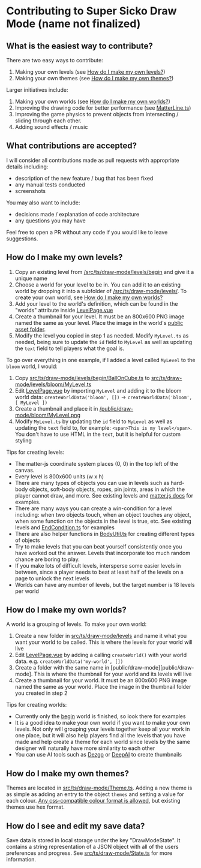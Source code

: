 # Contributing to Super Sicko Draw Mode (name not finalized)

## What is the easiest way to contribute?

There are two easy ways to contribute:
1. Making your own levels (see [How do I make my own levels?](#how-do-i-make-my-own-levels))
2. Making your own themes (see [How do I make my own themes?](#how-do-i-make-my-own-themes))

Larger initiatives include:
1. Making your own worlds (see [How do I make my own worlds?](#how-do-i-make-my-own-worlds))
2. Improving the drawing code for better performance (see [MatterLine.ts](src/ts/draw-mode/MatterLine.ts))
3. Improving the game physics to prevent objects from intersecting / sliding through each other.
4. Adding sound effects / music

## What contributions are accepted?

I will consider all contributions made as pull requests with appropriate details including:
- description of the new feature / bug that has been fixed
- any manual tests conducted
- screenshots

You may also want to include:
- decisions made / explanation of code architecture
- any questions you may have

Feel free to open a PR without any code if you would like to leave suggestions.

## How do I make my own levels?

1. Copy an existing level from [/src/ts/draw-mode/levels/begin](./src/ts/draw-mode/levels/begin) and give it a unique name
2. Choose a world for your level to be in. You can add it to an existing world by dropping it into a subfolder of [/src/ts/draw-mode/levels/](./src/ts/draw-mode/levels/). To create your own world, see [How do I make my own worlds?](#how-do-i-make-my-own-worlds)
3. Add your level to the world's definition, which can be found in the "worlds" attribute inside [LevelPage.vue](src/components/draw-mode/LevelPage.vue)
4. Create a thumbnail for your level. It must be an 800x600 PNG image named the same as your level. Place the image in the world's [public asset folder](public/draw-mode/).
5. Modify the level you copied in step 1 as needed. Modify `MyLevel.ts` as needed, being sure to update the `id` field to `MyLevel` as well as updating the `text` field to tell players what the goal is.

To go over everything in one example, if I added a level called `MyLevel` to the `bloom` world, I would:
1. Copy [src/ts/draw-mode/levels/begin/BallOnCube.ts](src/ts/draw-mode/levels/begin/BallOnCube.ts) to [src/ts/draw-mode/levels/bloom/MyLevel.ts](src/ts/draw-mode/levels/bloom/MyLevel.ts)
2. Edit [LevelPage.vue](src/components/draw-mode/LevelPage.vue) by importing `MyLevel` and adding it to the bloom world data: `createWorldData('bloom', [])` -> `createWorldData('bloom', [ MyLevel ])`
3. Create a thumbnail and place it in [/public/draw-mode/bloom/MyLevel.png](/public/draw-mode/bloom/MyLevel.png)
4. Modify `MyLevel.ts` by updating the `id` field to `MyLevel` as well as updating the `text` field to, for example: `<span>This is my level</span>`. You don't have to use HTML in the `text`, but it is helpful for custom styling

Tips for creating levels:
- The matter-js coordinate system places (0, 0) in the top left of the canvas.
- Every level is 800x600 units (w x h)
- There are many types of objects you can use in levels such as hard-body objects, soft-body objects, ropes, pin joints, areas in which the player cannot draw, and more. See existing levels and [matter.js docs](https://brm.io/matter-js/) for examples.
- There are many ways you can create a win-condition for a level including: when two objects touch, when an object touches any object, when some function on the objects in the level is true, etc. See existing levels and [EndCondition.ts](src/ts/draw-mode/EndCondition.ts) for examples
- There are also helper functions in [BodyUtil.ts](src/ts/draw-mode/BodyUtil.ts) for creating different types of objects
- Try to make levels that you can beat yourself consistently once you have worked out the answer. Levels that incorporate too much random chance are boring to play.
- If you make lots of difficult levels, intersperse some easier levels in between, since a player needs to beat at least half of the levels on a page to unlock the next levels
- Worlds can have any number of levels, but the target number is 18 levels per world

## How do I make my own worlds?

A world is a grouping of levels. To make your own world:
1. Create a new folder in [src/ts/draw-mode/levels](src/ts/draw-mode/levels) and name it what you want your world to be called. This is where the levels for your world will live
2. Edit [LevelPage.vue](src/components/draw-mode/LevelPage.vue) by adding a calling `createWorld()` with your world data. e.g. `createWorldData('my-world', [])`
3. Create a folder with the same name in [public/draw-mode][public/draw-mode]. This is where the thumbnail for your world and its levels will live
4. Create a thumbnail for your world. It must be an 800x600 PNG image named the same as your world. Place the image in the thumbnail folder you created in step 2

Tips for creating worlds:
- Currently only the [begin](src/ts/draw-mode/levels/begin) world is finished, so look there for examples
- It is a good idea to make your own world if you want to make your own levels. Not only will grouping your levels together keep all your work in one place, but it will also help players find all the levels that you have made and help create a theme for each world since levels by the same designer will naturally have more similarity to each other
- You can use AI tools such as [Dezgo](https://dezgo.com/) or [DeepAI](https://deepai.org/machine-learning-model/text2img) to create thumbnails

## How do I make my own themes?

Themes are located in [src/ts/draw-mode/Theme.ts](src/ts/draw-mode/Theme.ts). Adding a new theme is as simple as adding an entry to the object `themes` and setting a value for each colour. [Any css-compatible colour format is allowed](https://brm.io/matter-js/docs/classes/Body.html#property_render.fillStyle), but existing themes use hex format.

## How do I see and edit my save data?

Save data is stored in local storage under the key "DrawModeState". It contains a string representation of a JSON object with all of the users preferences and progress. See [src/ts/draw-mode/State.ts](src/ts/draw-mode/State.ts) for more information.
